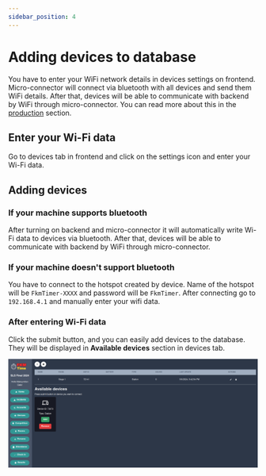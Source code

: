 ```yaml
---
sidebar_position: 4
---
```


# Adding devices to database

You have to enter your WiFi network details in devices settings on frontend. Micro-connector will connect via bluetooth with all devices and send them WiFi details. After that, devices will be able to communicate with backend by WiFi through micro-connector. You can read more about this in the [production](/production/setup-for-production.md) section.

## Enter your Wi-Fi data

Go to devices tab in frontend and click on the settings icon and enter your Wi-Fi data. 

## Adding devices

### If your machine supports bluetooth

After turning on backend and micro-connector it will automatically write Wi-Fi data to devices via bluetooth. After that, devices will be able to communicate with backend by WiFi through micro-connector.

### If your machine doesn't support bluetooth

You have to connect to the hotspot created by device. Name of the hotspot will be `FkmTimer-XXXX` and password will be `FkmTimer`. After connecting go to `192.168.4.1` and manually enter your wifi data.

### After entering Wi-Fi data

Click the submit button, and you can easily add devices to the database. They will be displayed in **Available devices** section in devices tab. 

![img.png](../assets/adding-devices.png)